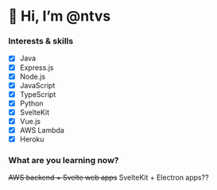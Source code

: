 # 👋 Hi, I’m @ntvs

### Interests & skills
- [x] Java
- [x] Express.js
- [X] Node.js
- [X] JavaScript
- [x] TypeScript
- [x] Python
- [x] SvelteKit
- [x] Vue.js
- [x] AWS Lambda
- [x] Heroku

### What are you learning now?
~~AWS backend + Svelte web apps~~
SvelteKit + Electron apps??

<!---
Currently, I'm learning how to make web applications with Vue.js and learning how to port them to the desktop with Electron.js.

ntvs/ntvs is a ✨ special ✨ repository because its `README.md` (this file) appears on your GitHub profile.
You can click the Preview link to take a look at your changes.

- 👋 Hi, I’m @ntvs
- 👀 I’m interested in ...
- 🌱 I’m currently learning ...
- 💞️ I’m looking to collaborate on ...
- 📫 How to reach me ...

--->
